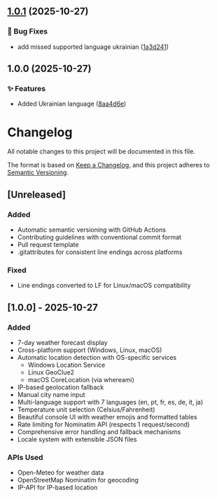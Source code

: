 ## [1.0.1](https://github.com/sorcerer86pt/powershell-weather-forecast/compare/v1.0.0...v1.0.1) (2025-10-27)


### 🐛 Bug Fixes

* add missed supported language ukrainian ([1a3d241](https://github.com/sorcerer86pt/powershell-weather-forecast/commit/1a3d2410ff61ffa473982ccb2098ad0299885206))

## 1.0.0 (2025-10-27)


### ✨ Features

* Added Ukrainian language ([8aa4d6e](https://github.com/sorcerer86pt/powershell-weather-forecast/commit/8aa4d6e4040a9ba2b9632a06b3265983d50bd237))

# Changelog

All notable changes to this project will be documented in this file.

The format is based on [Keep a Changelog](https://keepachangelog.com/en/1.0.0/),
and this project adheres to [Semantic Versioning](https://semver.org/spec/v2.0.0.html).

## [Unreleased]

### Added
- Automatic semantic versioning with GitHub Actions
- Contributing guidelines with conventional commit format
- Pull request template
- .gitattributes for consistent line endings across platforms

### Fixed
- Line endings converted to LF for Linux/macOS compatibility

## [1.0.0] - 2025-10-27

### Added
- 7-day weather forecast display
- Cross-platform support (Windows, Linux, macOS)
- Automatic location detection with OS-specific services
  - Windows Location Service
  - Linux GeoClue2
  - macOS CoreLocation (via whereami)
- IP-based geolocation fallback
- Manual city name input
- Multi-language support with 7 languages (en, pt, fr, es, de, it, ja)
- Temperature unit selection (Celsius/Fahrenheit)
- Beautiful console UI with weather emojis and formatted tables
- Rate limiting for Nominatim API (respects 1 request/second)
- Comprehensive error handling and fallback mechanisms
- Locale system with extensible JSON files

### APIs Used
- Open-Meteo for weather data
- OpenStreetMap Nominatim for geocoding
- IP-API for IP-based location
